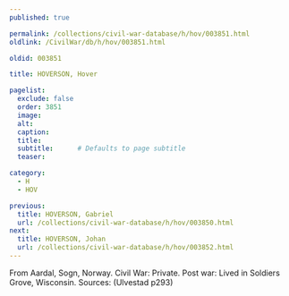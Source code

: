 ```yaml
---
published: true

permalink: /collections/civil-war-database/h/hov/003851.html
oldlink: /CivilWar/db/h/hov/003851.html

oldid: 003851

title: HOVERSON, Hover

pagelist:
  exclude: false
  order: 3851
  image: 
  alt:
  caption:
  title:
  subtitle:      # Defaults to page subtitle
  teaser:

category: 
  - H 
  - HOV

previous:
  title: HOVERSON, Gabriel
  url: /collections/civil-war-database/h/hov/003850.html  
next:
  title: HOVERSON, Johan
  url: /collections/civil-war-database/h/hov/003852.html   
---
```

From Aardal, Sogn, Norway. Civil War: Private. Post war: Lived in Soldiers Grove, Wisconsin. Sources: (Ulvestad p293)